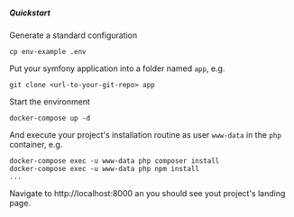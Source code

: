 ##### Quickstart

Generate a standard configuration

    cp env-example .env

Put your symfony application into a folder named `app`, e.g.

    git clone <url-to-your-git-repo> app

Start the environment

    docker-compose up -d

And execute your project's installation routine  as user `www-data` in the `php` container, e.g.

    docker-compose exec -u www-data php composer install
    docker-compose exec -u www-data php npm install
    ...
    
Navigate to http://localhost:8000 an you should see yout project's landing page.
